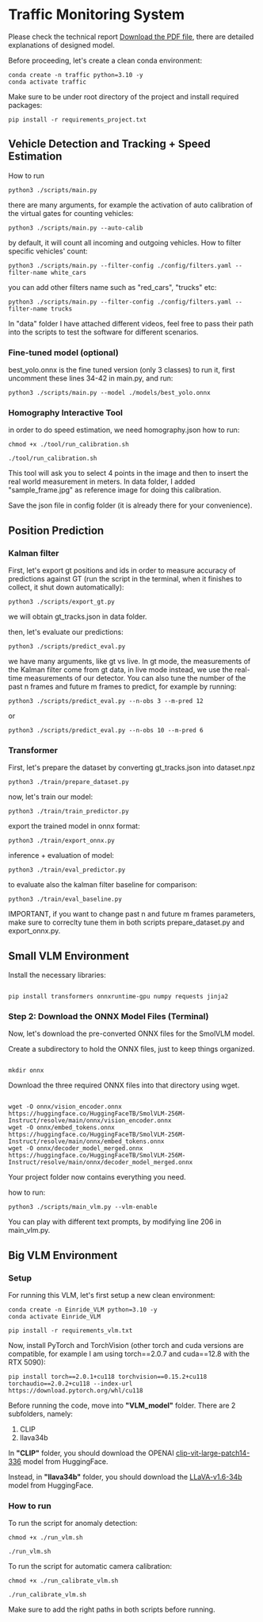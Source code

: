 # Traffic Monitoring System

Please check the technical report [Download the PDF file](./docs/Einride_Challenge.pdf), there are detailed explanations of designed model.

Before proceeding, let's create a clean conda environment:

```
conda create -n traffic python=3.10 -y
conda activate traffic
```

Make sure to be under root directory of the project and install required packages:

```
pip install -r requirements_project.txt
```

## Vehicle Detection and Tracking + Speed Estimation

How to run

```
python3 ./scripts/main.py
```

there are many arguments, for example the activation of auto calibration of the virtual gates for counting vehicles:

```
python3 ./scripts/main.py --auto-calib
```

by default, it will count all incoming and outgoing vehicles.
How to filter specific vehicles' count:

```
python3 ./scripts/main.py --filter-config ./config/filters.yaml --filter-name white_cars
```

you can add other filters name such as "red_cars", "trucks" etc:

```
python3 ./scripts/main.py --filter-config ./config/filters.yaml --filter-name trucks
```

In "data" folder I have attached different videos, feel free to pass their path into the scripts to test the software for different scenarios.


### Fine-tuned model (optional)
best_yolo.onnx is the fine tuned version (only 3 classes)
to run it, first uncomment these lines 34-42 in main.py, and run:

```
python3 ./scripts/main.py --model ./models/best_yolo.onnx
```



### Homography Interactive Tool
in order to do speed estimation, we need homography.json
how to run:

```
chmod +x ./tool/run_calibration.sh

./tool/run_calibration.sh
```

This tool will ask you to select 4 points in the image and then to insert the real world measurement in meters. In data folder, I added "sample_frame.jpg" as reference image for doing this calibration.

Save the json file in config folder (it is already there for your convenience).



## Position Prediction

### Kalman filter

First, let's export gt positions and ids in order to measure accuracy of predictions against GT (run the script in the terminal, when it finishes to collect, it shut down automatically):

```
python3 ./scripts/export_gt.py
```

we will obtain gt_tracks.json in data folder.

then, let's evaluate our predictions:

```
python3 ./scripts/predict_eval.py
```

we have many arguments, like gt vs live. In gt mode, the measurements of the Kalman filter come from gt data, in live mode instead, we use the real-time measurements of our detector.
You can also tune the number of the past n frames and future m frames to predict, for example by running:


```
python3 ./scripts/predict_eval.py --n-obs 3 --m-pred 12
```

or

```
python3 ./scripts/predict_eval.py --n-obs 10 --m-pred 6
```

### Transformer

First, let's prepare the dataset by converting gt_tracks.json into dataset.npz

```
python3 ./train/prepare_dataset.py
```

now, let's train our model:

```
python3 ./train/train_predictor.py
```

export the trained model in onnx format:

```
python3 ./train/export_onnx.py
```

inference + evaluation of model:

```
python3 ./train/eval_predictor.py
```

to evaluate also the kalman filter baseline for comparison:

```
python3 ./train/eval_baseline.py
```

IMPORTANT, if you want to change past n and future m frames parameters, make sure to correclty tune them in both scripts prepare_dataset.py and export_onnx.py.

## Small VLM Environment

Install the necessary libraries:

```

pip install transformers onnxruntime-gpu numpy requests jinja2
```
### Step 2: Download the ONNX Model Files (Terminal)
Now, let's download the pre-converted ONNX files for the SmolVLM model.

Create a subdirectory to hold the ONNX files, just to keep things organized.

```

mkdir onnx
```
Download the three required ONNX files into that directory using wget.

```

wget -O onnx/vision_encoder.onnx https://huggingface.co/HuggingFaceTB/SmolVLM-256M-Instruct/resolve/main/onnx/vision_encoder.onnx
wget -O onnx/embed_tokens.onnx https://huggingface.co/HuggingFaceTB/SmolVLM-256M-Instruct/resolve/main/onnx/embed_tokens.onnx
wget -O onnx/decoder_model_merged.onnx https://huggingface.co/HuggingFaceTB/SmolVLM-256M-Instruct/resolve/main/onnx/decoder_model_merged.onnx
```
Your project folder now contains everything you need.


how to run:

```
python3 ./scripts/main_vlm.py --vlm-enable
```

You can play with different text prompts, by modifying line 206 in main_vlm.py.


## Big VLM Environment

### Setup

For running this VLM, let's first setup a new clean environment:

```
conda create -n Einride_VLM python=3.10 -y
conda activate Einride_VLM

pip install -r requirements_vlm.txt
```

Now, install PyTorch and TorchVision (other torch and cuda versions are compatible, for example I am using torch==2.0.7 and cuda==12.8 with the RTX 5090):
```
pip install torch==2.0.1+cu118 torchvision==0.15.2+cu118 torchaudio==2.0.2+cu118 --index-url https://download.pytorch.org/whl/cu118
```

Before running the code, move into **"VLM_model"** folder. There are 2 subfolders, namely:

1) CLIP
2) llava34b

In **"CLIP"** folder, you should download the OPENAI [clip-vit-large-patch14-336](https://huggingface.co/openai/clip-vit-large-patch14-336/tree/main) model from HuggingFace.

Instead, in **"llava34b"** folder, you should download the [LLaVA-v1.6-34b](https://huggingface.co/liuhaotian/llava-v1.6-34b/tree/main) model from HuggingFace.


### How to run

To run the script for anomaly detection:

```
chmod +x ./run_vlm.sh

./run_vlm.sh
```

To run the script for automatic camera calibration:

```
chmod +x ./run_calibrate_vlm.sh

./run_calibrate_vlm.sh
```

Make sure to add the right paths in both scripts before running.